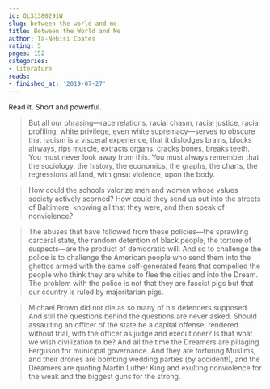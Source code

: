 ```yaml
---
id: OL31380291W
slug: between-the-world-and-me
title: Between the World and Me
author: Ta-Nehisi Coates
rating: 5
pages: 152
categories:
- literature
reads:
- finished_at: '2019-07-27'
---
```

Read it. Short and powerful.

> But all our phrasing—race relations, racial chasm, racial justice, racial profiling, white privilege, even white supremacy—serves to obscure that racism is a visceral experience, that it dislodges brains, blocks airways, rips muscle, extracts organs, cracks bones, breaks teeth. You must never look away from this. You must always remember that the sociology, the history, the economics, the graphs, the charts, the regressions all land, with great violence, upon the body.


> How could the schools valorize men and women whose values society actively scorned? How could they send us out into the streets of Baltimore, knowing all that they were, and then speak of nonviolence?

> The abuses that have followed from these policies—the sprawling carceral state, the random detention of black people, the torture of suspects—are the product of democratic will. And so to challenge the police is to challenge the American people who send them into the ghettos armed with the same self-generated fears that compelled the people who think they are white to flee the cities and into the Dream. The problem with the police is not that they are fascist pigs but that our country is ruled by majoritarian pigs.


> Michael Brown did not die as so many of his defenders supposed. And still the questions behind the questions are never asked. Should assaulting an officer of the state be a capital offense, rendered without trial, with the officer as judge and executioner? Is that what we wish civilization to be? And all the time the Dreamers are pillaging Ferguson for municipal governance. And they are torturing Muslims, and their drones are bombing wedding parties (by accident!), and the Dreamers are quoting Martin Luther King and exulting nonviolence for the weak and the biggest guns for the strong.


